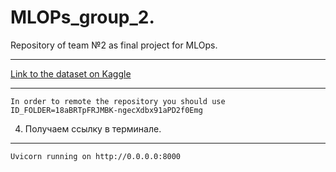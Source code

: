 # MLOPs_group_2.

Repository of team №2 as final project for MLOps.

----------------

[Link to the dataset on Kaggle](https://www.kaggle.com/datasets/poojakeer/e-commerce-dataset)

----------------

    In order to remote the repository you should use ID_FOLDER=18aBRTpFRJMBK-ngecXdbx91aPD2f0Emg

4. Получаем ссылку в терминале.
----------------------

    Uvicorn running on http://0.0.0.0:8000
